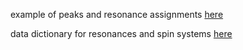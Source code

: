 example of peaks and resonance assignments [here](http://rest.bmrb.wisc.edu/bmrb/NMR-STAR3/16486)

data dictionary for resonances and spin systems [here](http://www.bmrb.wisc.edu/dictionary/tagcat.php?sfcat=resonance_linker)
